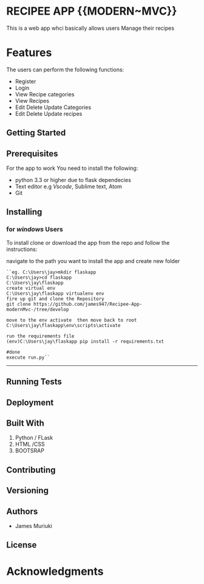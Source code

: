 RECIPEE APP {{MODERN~MVC}}
====
This is a web app whci basically allows users Manage their recipes 

Features
===
The users can perform the following functions:

* Register
* Login
* View Recipe categories
* View Recipes
* Edit Delete Update Categories
* Edit Delete Update recipes

Getting Started
---


Prerequisites
----
For the app to work You need to install the following:
* python 3.3 or higher due to flask dependecies
* Text editor e.g *Vscode*, Sublime text, Atom
* Git

Installing
----
### for *windows* Users 
To install clone or download the app from the repo and follow the instructions:

navigate to the path you want to install the app and create  new folder

    ``eg. C:\Users\jay>mkdir flaskapp
    C:\Users\jay>cd flaskapp
    C:\Users\jay\flaskapp
    create virtual env
    C:\Users\jay\flaskapp virtualenv env
    fire up git and clone the Repository
    git clone https://github.com/james947/Recipee-App-modernMvc-/tree/develop

    move to the env activate  then move back to root
    C:\Users\jay\flaskapp\env\scripts\activate

    run the requirements file
    (env)C:\Users\jay\flaskapp pip install -r requirements.txt

    #done 
    execute run.py``

    

     
---

Running Tests
---


Deployment
---

Built With
---
1. Python / FLask 
2. HTML /CSS
3. BOOTSRAP

Contributing
---

Versioning
---

Authors
---
* James Muriuki

License
---

Acknowledgments
===

